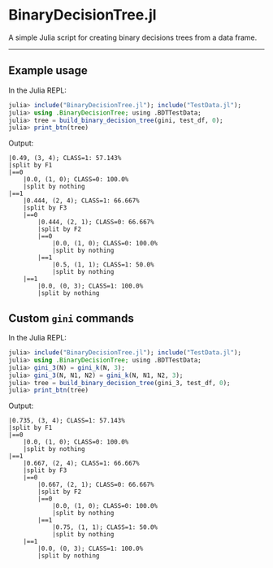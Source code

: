 # BinaryDecisionTree.jl

A simple Julia script for creating binary decisions trees from a data frame.

---

## Example usage

In the Julia REPL:

```julia
julia> include("BinaryDecisionTree.jl"); include("TestData.jl");
julia> using .BinaryDecisionTree; using .BDTTestData;
julia> tree = build_binary_decision_tree(gini, test_df, 0);
julia> print_btn(tree)
```

Output:

```
|0.49, (3, 4); CLASS=1: 57.143%
|split by F1
|==0
    |0.0, (1, 0); CLASS=0: 100.0%
    |split by nothing
|==1
    |0.444, (2, 4); CLASS=1: 66.667%
    |split by F3
    |==0
        |0.444, (2, 1); CLASS=0: 66.667%
        |split by F2
        |==0
            |0.0, (1, 0); CLASS=0: 100.0%
            |split by nothing
        |==1
            |0.5, (1, 1); CLASS=1: 50.0%
            |split by nothing
    |==1
        |0.0, (0, 3); CLASS=1: 100.0%
        |split by nothing
```

## Custom `gini` commands

In the Julia REPL:

```julia
julia> include("BinaryDecisionTree.jl"); include("TestData.jl");
julia> using .BinaryDecisionTree; using .BDTTestData;
julia> gini_3(N) = gini_k(N, 3);
julia> gini_3(N, N1, N2) = gini_k(N, N1, N2, 3);
julia> tree = build_binary_decision_tree(gini_3, test_df, 0);
julia> print_btn(tree)
```

Output:

```
|0.735, (3, 4); CLASS=1: 57.143%
|split by F1
|==0
    |0.0, (1, 0); CLASS=0: 100.0%
    |split by nothing
|==1
    |0.667, (2, 4); CLASS=1: 66.667%
    |split by F3
    |==0
        |0.667, (2, 1); CLASS=0: 66.667%
        |split by F2
        |==0
            |0.0, (1, 0); CLASS=0: 100.0%
            |split by nothing
        |==1
            |0.75, (1, 1); CLASS=1: 50.0%
            |split by nothing
    |==1
        |0.0, (0, 3); CLASS=1: 100.0%
        |split by nothing
```
